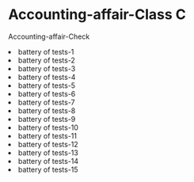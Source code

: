 # Accounting-affair-Class C
Accounting-affair-Check


<li>battery of tests-1
<li>battery of tests-2
<li>battery of tests-3
<li>battery of tests-4
<li>battery of tests-5
<li>battery of tests-6
<li>battery of tests-7
<li>battery of tests-8
<li>battery of tests-9
<li>battery of tests-10
<li>battery of tests-11
<li>battery of tests-12
<li>battery of tests-13
<li>battery of tests-14
<li>battery of tests-15
